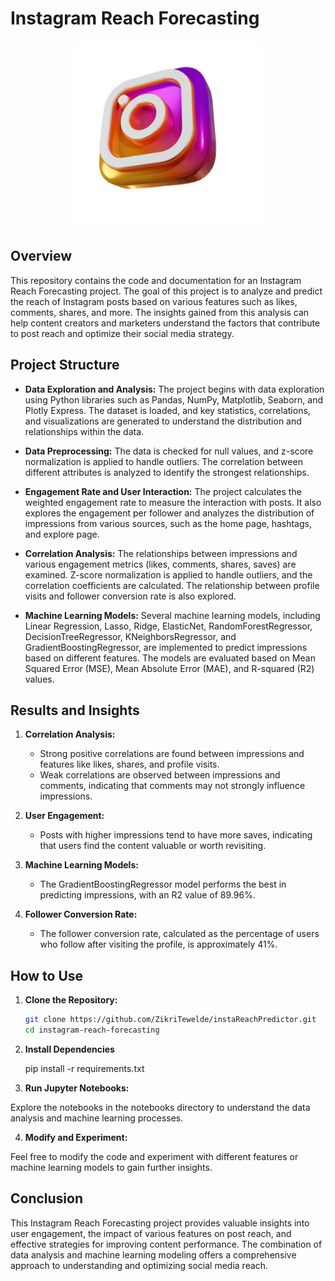 # Instagram Reach Forecasting


<p align="center">
  <img src="repoIMGs/insta.jpg" alt="instagram" width="300"/>
</p>


## Overview
This repository contains the code and documentation for an Instagram Reach Forecasting project. The goal of this project is to analyze and predict the reach of Instagram posts based on various features such as likes, comments, shares, and more. The insights gained from this analysis can help content creators and marketers understand the factors that contribute to post reach and optimize their social media strategy.

## Project Structure
- **Data Exploration and Analysis:** The project begins with data exploration using Python libraries such as Pandas, NumPy, Matplotlib, Seaborn, and Plotly Express. The dataset is loaded, and key statistics, correlations, and visualizations are generated to understand the distribution and relationships within the data.

- **Data Preprocessing:** The data is checked for null values, and z-score normalization is applied to handle outliers. The correlation between different attributes is analyzed to identify the strongest relationships.

- **Engagement Rate and User Interaction:** The project calculates the weighted engagement rate to measure the interaction with posts. It also explores the engagement per follower and analyzes the distribution of impressions from various sources, such as the home page, hashtags, and explore page.

- **Correlation Analysis:** The relationships between impressions and various engagement metrics (likes, comments, shares, saves) are examined. Z-score normalization is applied to handle outliers, and the correlation coefficients are calculated. The relationship between profile visits and follower conversion rate is also explored.

- **Machine Learning Models:** Several machine learning models, including Linear Regression, Lasso, Ridge, ElasticNet, RandomForestRegressor, DecisionTreeRegressor, KNeighborsRegressor, and GradientBoostingRegressor, are implemented to predict impressions based on different features. The models are evaluated based on Mean Squared Error (MSE), Mean Absolute Error (MAE), and R-squared (R2) values.

## Results and Insights
1. **Correlation Analysis:**
   - Strong positive correlations are found between impressions and features like likes, shares, and profile visits.
   - Weak correlations are observed between impressions and comments, indicating that comments may not strongly influence impressions.

2. **User Engagement:**
   - Posts with higher impressions tend to have more saves, indicating that users find the content valuable or worth revisiting.

3. **Machine Learning Models:**
   - The GradientBoostingRegressor model performs the best in predicting impressions, with an R2 value of 89.96%.

4. **Follower Conversion Rate:**
   - The follower conversion rate, calculated as the percentage of users who follow after visiting the profile, is approximately 41%.

## How to Use


1. **Clone the Repository:**
   ```bash
   git clone https://github.com/ZikriTewelde/instaReachPredictor.git
   cd instagram-reach-forecasting
   
2. **Install Dependencies**
   
   pip install -r requirements.txt

4. **Run Jupyter Notebooks:**

Explore the notebooks in the notebooks directory to understand the data analysis and machine learning processes.

4. **Modify and Experiment:**

Feel free to modify the code and experiment with different features or machine learning models to gain further insights.

## Conclusion

This Instagram Reach Forecasting project provides valuable insights into user engagement, the impact of various features on post reach, and effective strategies for improving content performance. The combination of data analysis and machine learning modeling offers a comprehensive approach to understanding and optimizing social media reach.




